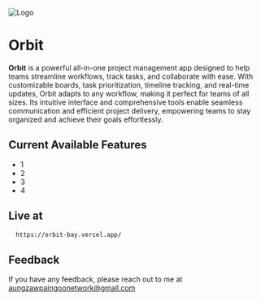 
![Logo](![LogoWithTextAlign](https://github.com/user-attachments/assets/3e5f6ecc-771b-4bf5-8118-ef31a2b18836)
)


# Orbit

**Orbit** is a powerful all-in-one project management app designed to help teams streamline workflows, track tasks, and collaborate with ease. With customizable boards, task prioritization, timeline tracking, and real-time updates, Orbit adapts to any workflow, making it perfect for teams of all sizes. Its intuitive interface and comprehensive tools enable seamless communication and efficient project delivery, empowering teams to stay organized and achieve their goals effortlessly.


## Current Available Features

- 1
- 2
- 3
- 4

## Live at 


```bash
  https://orbit-bay.vercel.app/
```


## Feedback

If you have any feedback, please reach out to me at aungzawpaingoonetwork@gmail.com

